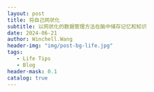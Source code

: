 ```yaml
---
layout: post
title: 将自己网状化
subtitle: 以网状化的数据管理方法在脑中储存记忆和知识
date: 2024-06-21
author: Winchell.Wang
header-img: "img/post-bg-life.jpg"
tags:
   - Life Tips
   - Blog
header-mask: 0.1
catalog: true
---
```

